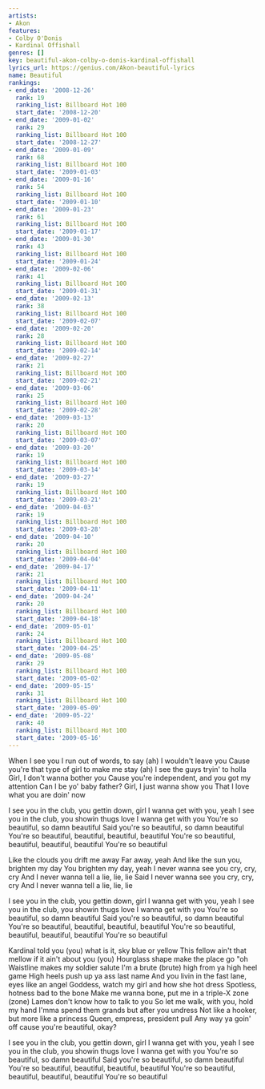 ```yaml
---
artists:
- Akon
features:
- Colby O'Donis
- Kardinal Offishall
genres: []
key: beautiful-akon-colby-o-donis-kardinal-offishall
lyrics_url: https://genius.com/Akon-beautiful-lyrics
name: Beautiful
rankings:
- end_date: '2008-12-26'
  rank: 19
  ranking_list: Billboard Hot 100
  start_date: '2008-12-20'
- end_date: '2009-01-02'
  rank: 29
  ranking_list: Billboard Hot 100
  start_date: '2008-12-27'
- end_date: '2009-01-09'
  rank: 68
  ranking_list: Billboard Hot 100
  start_date: '2009-01-03'
- end_date: '2009-01-16'
  rank: 54
  ranking_list: Billboard Hot 100
  start_date: '2009-01-10'
- end_date: '2009-01-23'
  rank: 61
  ranking_list: Billboard Hot 100
  start_date: '2009-01-17'
- end_date: '2009-01-30'
  rank: 43
  ranking_list: Billboard Hot 100
  start_date: '2009-01-24'
- end_date: '2009-02-06'
  rank: 41
  ranking_list: Billboard Hot 100
  start_date: '2009-01-31'
- end_date: '2009-02-13'
  rank: 38
  ranking_list: Billboard Hot 100
  start_date: '2009-02-07'
- end_date: '2009-02-20'
  rank: 28
  ranking_list: Billboard Hot 100
  start_date: '2009-02-14'
- end_date: '2009-02-27'
  rank: 21
  ranking_list: Billboard Hot 100
  start_date: '2009-02-21'
- end_date: '2009-03-06'
  rank: 25
  ranking_list: Billboard Hot 100
  start_date: '2009-02-28'
- end_date: '2009-03-13'
  rank: 20
  ranking_list: Billboard Hot 100
  start_date: '2009-03-07'
- end_date: '2009-03-20'
  rank: 19
  ranking_list: Billboard Hot 100
  start_date: '2009-03-14'
- end_date: '2009-03-27'
  rank: 19
  ranking_list: Billboard Hot 100
  start_date: '2009-03-21'
- end_date: '2009-04-03'
  rank: 19
  ranking_list: Billboard Hot 100
  start_date: '2009-03-28'
- end_date: '2009-04-10'
  rank: 20
  ranking_list: Billboard Hot 100
  start_date: '2009-04-04'
- end_date: '2009-04-17'
  rank: 21
  ranking_list: Billboard Hot 100
  start_date: '2009-04-11'
- end_date: '2009-04-24'
  rank: 20
  ranking_list: Billboard Hot 100
  start_date: '2009-04-18'
- end_date: '2009-05-01'
  rank: 24
  ranking_list: Billboard Hot 100
  start_date: '2009-04-25'
- end_date: '2009-05-08'
  rank: 29
  ranking_list: Billboard Hot 100
  start_date: '2009-05-02'
- end_date: '2009-05-15'
  rank: 31
  ranking_list: Billboard Hot 100
  start_date: '2009-05-09'
- end_date: '2009-05-22'
  rank: 40
  ranking_list: Billboard Hot 100
  start_date: '2009-05-16'
---
```

When I see you
I run out of words, to say (ah)
I wouldn't leave you
Cause you're that type of girl to make me stay (ah)
I see the guys tryin' to holla
Girl, I don't wanna bother you
Cause you're independent, and you got my attention
Can I be yo' baby father?
Girl, I just wanna show you
That I love what you are doin' now


I see you in the club, you gettin down, girl
I wanna get with you, yeah
I see you in the club, you showin thugs love
I wanna get with you
You're so beautiful, so damn beautiful
Said you're so beautiful, so damn beautiful
You're so beautiful, beautiful, beautiful, beautiful
You're so beautiful, beautiful, beautiful, beautiful
You're so beautiful


Like the clouds you drift me away
Far away, yeah
And like the sun you, brighten my day
You brighten my day, yeah
I never wanna see you cry, cry, cry
And I never wanna tell a lie, lie, lie
Said I never wanna see you cry, cry, cry
And I never wanna tell a lie, lie, lie


I see you in the club, you gettin down, girl
I wanna get with you, yeah
I see you in the club, you showin thugs love
I wanna get with you
You're so beautiful, so damn beautiful
Said you're so beautiful, so damn beautiful
You're so beautiful, beautiful, beautiful, beautiful
You're so beautiful, beautiful, beautiful, beautiful
You're so beautiful


Kardinal told you (you) what is it, sky blue or yellow
This fellow ain't that mellow if it ain't about you (you)
Hourglass shape make the place go "oh
Waistline makes my soldier salute
I'm a brute (brute) high from ya high heel game
High heels push up ya ass last name
And you livin in the fast lane, eyes like an angel
Goddess, watch my girl and how she hot dress
Spotless, hotness bad to the bone
Make me wanna bone, put me in a triple-X zone (zone)
Lames don't know how to talk to you
So let me walk, with you, hold my hand
I'mma spend them grands but after you undress
Not like a hooker, but more like a princess
Queen, empress, president pull
Any way ya goin' off cause you're beautiful, okay?


I see you in the club, you gettin down, girl
I wanna get with you, yeah
I see you in the club, you showin thugs love
I wanna get with you
You're so beautiful, so damn beautiful
Said you're so beautiful, so damn beautiful
You're so beautiful, beautiful, beautiful, beautiful
You're so beautiful, beautiful, beautiful, beautiful
You're so beautiful
